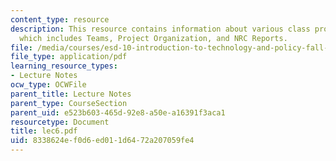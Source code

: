 ```yaml
---
content_type: resource
description: This resource contains information about various class projects update
  which includes Teams, Project Organization, and NRC Reports.
file: /media/courses/esd-10-introduction-to-technology-and-policy-fall-2006/8338624ef0d6ed011d6472a207059fe4_lec6.pdf
file_type: application/pdf
learning_resource_types:
- Lecture Notes
ocw_type: OCWFile
parent_title: Lecture Notes
parent_type: CourseSection
parent_uid: e523b603-465d-92e8-a50e-a16391f3aca1
resourcetype: Document
title: lec6.pdf
uid: 8338624e-f0d6-ed01-1d64-72a207059fe4
---
```

